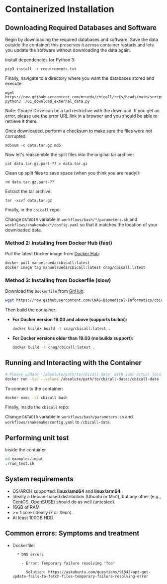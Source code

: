 # Containerized Installation

## Downloading Required Databases and Software

Begin by downloading the required databases and software. Save the data outside the container; this preserves it across container restarts and lets you update the software without downloading the data again.

Install dependencies for Python 3:

```
pip3 install -r requirements.txt
```

Finally, navigate to a directory where you want the databases stored and execute:

```
wget https://raw.githubusercontent.com/mrueda/cbicall/refs/heads/main/scripts/01_download_external_data.py
python3 ./01_download_external_data.py
```

Note: Google Drive can be a tad restrictive with the download. If you get an error, please use the error URL link in a browser and you should be able to retrieve it there.

Once downloaded, perform a checksum to make sure the files were not corrupted:

```
md5sum -c data.tar.gz.md5
```

Now let's reassemble the split files into the original tar archive:

```
cat data.tar.gz.part-?? > data.tar.gz
```

Clean up split files to save space (when you think you are ready!):

```
rm data.tar.gz.part-??
```

Extract the tar archive:

```
tar -xzvf data.tar.gz
```

Finally, in the `cbicall` repo:

Change `DATADIR` variable in `workflows/bash/*/parameters.sh` and `workflows/snakemake/*/config.yaml` so that it matches the location of your downloaded data.


### Method 2: Installing from Docker Hub (fast)

Pull the latest Docker image from [Docker Hub](https://hub.docker.com/r/manuelrueda/cbicall):

```bash
docker pull manuelrueda/cbicall:latest
docker image tag manuelrueda/cbicall:latest cnag/cbicall:latest
```

### Method 3: Installing from Dockerfile (slow)

Download the `Dockerfile` from [GitHub](https://github.com/CNAG-Biomedical-Informatics/cbicall/blob/main/Dockerfile):

```bash
wget https://raw.githubusercontent.com/CNAG-Biomedical-Informatics/cbicall/main/docker/Dockerfile
```

Then build the container:

- **For Docker version 19.03 and above (supports buildx):**

  ```bash
  docker buildx build -t cnag/cbicall:latest .
  ```

- **For Docker versions older than 19.03 (no buildx support):**

  ```bash
  docker build -t cnag/cbicall:latest .
  ```

## Running and Interacting with the Container

```bash
# Please update '/absolute/path/to/cbicall-data' with your actual local data path
docker run -tid --volume /absolute/path/to/cbicall-data:/cbicall-data -e USERNAME=root --name cbicall cnag/cbicall:latest
```

To connect to the container:

```bash
docker exec -ti cbicall bash
```

Finally, inside the `cbicall` repo:

Change `DATADIR` variable in `workflows/bash/parameters.sh` and `workflows/snakemake/config.yaml` to `/cbicall-data`.

## Performing unit test

Inside the container

```bash
cd examples/input
./run_test.sh
```

## System requirements

- OS/ARCH supported: **linux/amd64** and **linux/arm64**.
- Ideally a Debian-based distribution (Ubuntu or Mint), but any other (e.g., CentOS, OpenSUSE) should do as well (untested).
- 16GB of RAM
- \>= 1 core (ideally i7 or Xeon).
- At least 100GB HDD.

## Common errors: Symptoms and treatment

  * Dockerfile:

          * DNS errors

            - Error: Temporary failure resolving 'foo'

              Solution: https://askubuntu.com/questions/91543/apt-get-update-fails-to-fetch-files-temporary-failure-resolving-error
